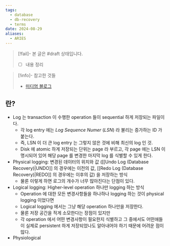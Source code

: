 ```yaml
---
tags:
  - database
  - db-recovery
  - terms
date: 2024-08-29
aliases:
  - ARIES
---
```

> [!fail]- 본 글은 #draft 상태입니다.
> - [ ] 내용 정리

> [!info]- 참고한 것들
> - [미디엄 블로그](https://medium.com/@vikas.singh_67409/algorithms-for-recovery-and-isolation-exploiting-semantics-aries-d904765fb9b8)

## 란?

- Log 는 transaction 이 수행한 operation 들이 sequential 하게 저장되는 파일이다.
	- 각 log entry 에는 *Log Sequence Numer* (*LSN*) 라 불리는 증가하는 ID 가 붙는다.
	- 즉, LSN 이 더 큰 log entry 는 그렇지 않은 것에 비해 최신의 log 인 것.
	- Disk 에 atomic 하게 저장되는 단위는 page 라 부르고, 각 page 에는 LSN 이 명시되어 있어 해당 page 를 변경한 마지막 log 를 식별할 수 있게 한다.
- Physical logging: 변경된 데이터의 위치와 값 ([[Undo Log (Database Recovery)|UNDO]] 의 경우에는 이전의 값, [[Redo Log (Database Recovery)|REDO]] 의 경우에는 이후의 값) 을 저장하는 방식
	- 물론 이렇게 하면 로그의 개수가 너무 많아진다는 단점이 있다.
- Logical logging: Higher-level operation 하나만 logging 하는 방식
	- Operation 에 대한 모든 변경사항들을 하나하나 logging 하는 것이 physical logging 이었다면
	- Logical logging 에서는 그냥 해당 operation 하나만을 저장한다.
	- 물론 저장 공간을 적게 소모한다는 장점이 있지만
	- 각 operation 에서 어떤 변경사항이 필요한지 식별하고 그 중에서도 어떤애들이 실제로 persistent 하게 저장되었나도 알아내어야 하기 때문에 어려운 점이 많다.
- Physiological 